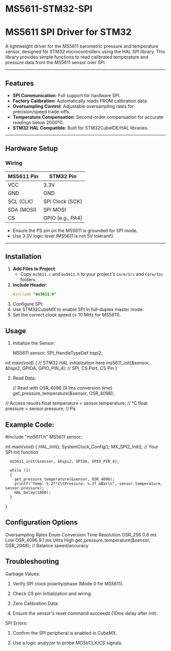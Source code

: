 # MS5611-STM32-SPI

# MS5611 SPI Driver for STM32

A lightweight driver for the MS5611 barometric pressure and temperature sensor, designed for STM32 microcontrollers using the HAL SPI library. This library provides simple functions to read calibrated temperature and pressure data from the MS5611 sensor over SPI.

---

## Features
- **SPI Communication**: Full support for hardware SPI.
- **Factory Calibration**: Automatically reads PROM calibration data.
- **Oversampling Control**: Adjustable oversampling rates for precision/speed trade-offs.
- **Temperature Compensation**: Second-order compensation for accurate readings below 2000°C.
- **STM32 HAL Compatible**: Built for STM32CubeIDE/HAL libraries.

---

## Hardware Setup
### Wiring
| MS5611 Pin | STM32 Pin       |
|------------|-----------------|
| VCC        | 3.3V           |
| GND        | GND            |
| SCL (CLK)  | SPI Clock (SCK) |
| SDA (MOSI) | SPI MOSI        |
| CS         | GPIO (e.g., PA4)|

- Ensure the PS pin on the MS5611 is grounded for SPI mode.
- Use 3.3V logic level (MS5611 is not 5V tolerant!).

---

## Installation
1. **Add Files to Project**:
   - Copy `ms5611.c` and `ms5611.h` to your project's `Core/Src` and `Core/Inc` folders.
2. **Include Header**:
   ```c
   #include "ms5611.h"
3. Configure SPI:
1. Use STM32CubeMX to enable SPI in full-duplex master mode.
2. Set the correct clock speed (≤ 10 MHz for MS5611).
   
## Usage
1. Initialize the Sensor:
   
   MS5611 sensor;
SPI_HandleTypeDef hspi2; 

  int main(void) 
  {
    // STM32 HAL initialization here
    ms5611_init(&sensor, &hspi2, GPIOA, GPIO_PIN_4); // SPI, CS Port, CS Pin
  }

2. Read Data:

     // Read with OSR_4096 (9.1ms conversion time)
  get_pressure_temperature(&sensor, OSR_4096);
  
  // Access results
  float temperature = sensor.temperature; // °C
  float pressure = sensor.pressure;       // Pa

## Example Code:

#include "ms5611.h"
MS5611 sensor;

int main(void) 
  {
      HAL_Init();
      SystemClock_Config();
      MX_SPI2_Init(); // Your SPI init function
    
      ms5611_init(&sensor, &hspi2, GPIOA, GPIO_PIN_4);
  
      while (1) 
      {
        get_pressure_temperature(&sensor, OSR_4096);
        printf("Temp: %.2f°C\tPressure: %.2f mBar\n", sensor.temperature, sensor.pressure);
        HAL_Delay(1000);
      }
  }

## Configuration Options
Oversampling Rates
Enum	    Conversion  Time	Resolution
OSR_256	  0.6 ms	    Low
OSR_4096	9.1 ms	    Ultra High
get_pressure_temperature(&sensor, OSR_2048); // Balance speed/accuracy

## Troubleshooting
Garbage Values:

1. Verify SPI clock polarity/phase (Mode 0 for MS5611).

2. Check CS pin initialization and wiring.

3. Zero Calibration Data:

4. Ensure the sensor's reset command succeeds (10ms delay after init).

SPI Errors:

1. Confirm the SPI peripheral is enabled in CubeMX.

2. Use a logic analyzer to probe MOSI/CLK/CS signals.

